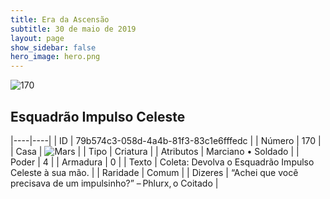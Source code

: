 ```yaml
---
title: Era da Ascensão
subtitle: 30 de maio de 2019
layout: page
show_sidebar: false
hero_image: hero.png
---
```


![170](https://cdn.keyforgegame.com/media/card_front/pt/435_170_JV98QVRQ3PFP_pt.png)

## Esquadrão Impulso Celeste

|----|----|
| ID | 79b574c3-058d-4a4b-81f3-83c1e6fffedc |
| Número | 170 |
| Casa | ![Mars](https://archonarcana.com/images/thumb/d/de/Mars.png/22px-Mars.png "Marte") |
| Tipo | Criatura |
| Atributos | Marciano • Soldado |
| Poder | 4 |
| Armadura | 0 |
| Texto | Coleta: Devolva o Esquadrão Impulso Celeste à sua mão. |
| Raridade | Comum |
| Dizeres | “Achei que você precisava de um impulsinho?” – Phlurx, o Coitado |
